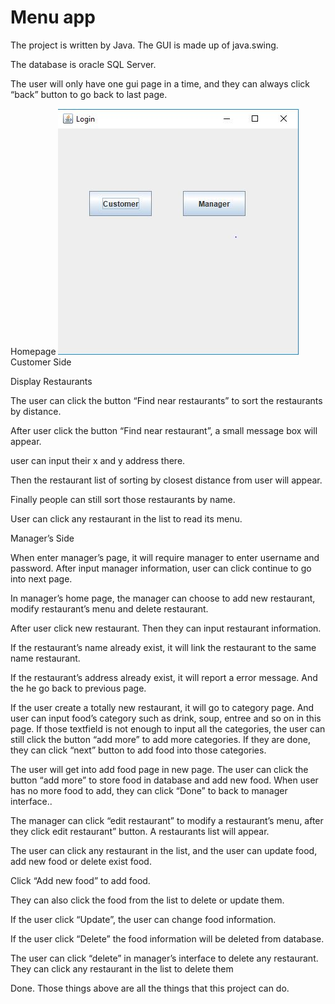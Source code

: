 # Menu app

The project is written by Java. The GUI is made up of java.swing.

The database is oracle SQL Server.

The user will only have one gui page in a time, and they can always click “back” button to go back to last page.

Homepage
![alt text](./guiPic/LoginGUI.JPG "Logo Title Text 1")
Customer Side

Display Restaurants

The user can click the button “Find near restaurants” to sort the restaurants by distance. 

After user click the button “Find near restaurant”, a small message box will appear. 

user can input their x and y address there.

Then the restaurant list of sorting by closest distance from user will appear.

Finally people can still sort those restaurants by name.

User can click any restaurant in the list to read its menu.

Manager’s Side

When enter manager’s page, it will require manager to enter username and password. After input manager information, user can click continue to go into next page.

In manager’s home page, the manager can choose to add new restaurant, modify restaurant’s menu and delete restaurant.

After user click new restaurant. Then they can input restaurant information.	

 If the restaurant’s name already exist, it will link the restaurant to the same name restaurant.

 If the restaurant’s address already exist, it will report a error message. And the he go back to previous page.

If the user create a totally new restaurant, it will go to category page. And user can input food’s category such as drink, soup, entree and so on  in this page. If those textfield is not enough to input all the categories, the user can still click the button “add more” to add more categories. If they are done, they can click “next” button to add food into those categories.

The user will get into add food page in new page. The user can click the button “add more” to store food in database and add new food. When user has no more food to add, they can click “Done” to back to manager interface.. 

The manager can click “edit restaurant” to modify a restaurant’s menu, after they click edit restaurant” button. A restaurants list will appear. 

 The user can click any restaurant in the list, and the user can update food, add new food or delete exist food.

Click “Add new food” to add food.

They can also click the food from the list to delete or update them.

If the user click “Update”, the user can change food information. 

If the user click “Delete” the food information will be deleted from database.

The user can click “delete” in manager’s interface to delete any restaurant. They can click any restaurant in the list to delete them


Done. Those things above are all the things that this project can do.
